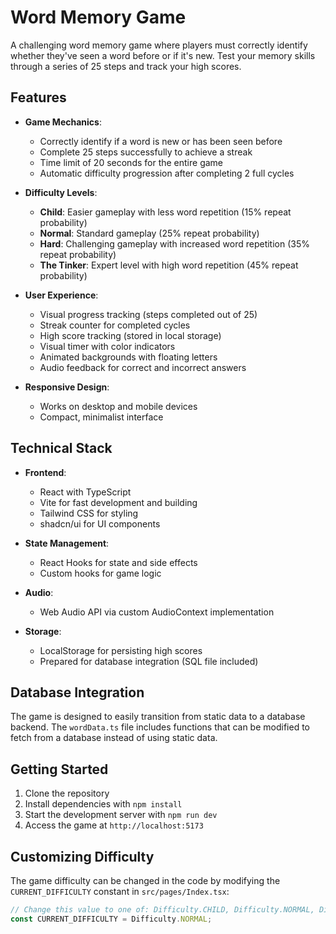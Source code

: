 
# Word Memory Game

A challenging word memory game where players must correctly identify whether they've seen a word before or if it's new. Test your memory skills through a series of 25 steps and track your high scores.

## Features

- **Game Mechanics**:
  - Correctly identify if a word is new or has been seen before
  - Complete 25 steps successfully to achieve a streak
  - Time limit of 20 seconds for the entire game
  - Automatic difficulty progression after completing 2 full cycles

- **Difficulty Levels**:
  - **Child**: Easier gameplay with less word repetition (15% repeat probability)
  - **Normal**: Standard gameplay (25% repeat probability)
  - **Hard**: Challenging gameplay with increased word repetition (35% repeat probability)
  - **The Tinker**: Expert level with high word repetition (45% repeat probability)

- **User Experience**:
  - Visual progress tracking (steps completed out of 25)
  - Streak counter for completed cycles
  - High score tracking (stored in local storage)
  - Visual timer with color indicators
  - Animated backgrounds with floating letters
  - Audio feedback for correct and incorrect answers

- **Responsive Design**:
  - Works on desktop and mobile devices
  - Compact, minimalist interface

## Technical Stack

- **Frontend**:
  - React with TypeScript
  - Vite for fast development and building
  - Tailwind CSS for styling
  - shadcn/ui for UI components

- **State Management**:
  - React Hooks for state and side effects
  - Custom hooks for game logic

- **Audio**:
  - Web Audio API via custom AudioContext implementation

- **Storage**:
  - LocalStorage for persisting high scores
  - Prepared for database integration (SQL file included)

## Database Integration

The game is designed to easily transition from static data to a database backend. The `wordData.ts` file includes functions that can be modified to fetch from a database instead of using static data.

## Getting Started

1. Clone the repository
2. Install dependencies with `npm install`
3. Start the development server with `npm run dev`
4. Access the game at `http://localhost:5173`

## Customizing Difficulty

The game difficulty can be changed in the code by modifying the `CURRENT_DIFFICULTY` constant in `src/pages/Index.tsx`:

```typescript
// Change this value to one of: Difficulty.CHILD, Difficulty.NORMAL, Difficulty.HARD, Difficulty.THE_TINKER
const CURRENT_DIFFICULTY = Difficulty.NORMAL;
```
